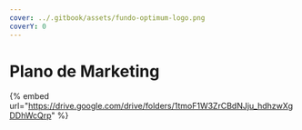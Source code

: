 ```yaml
---
cover: ../.gitbook/assets/fundo-optimum-logo.png
coverY: 0
---
```


# Plano de Marketing

{% embed url="https://drive.google.com/drive/folders/1tmoF1W3ZrCBdNJju_hdhzwXgDDhWcQrp" %}
